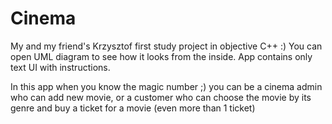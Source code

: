 # Cinema
My and my friend's Krzysztof first study project in objective C++ :)
You can open UML diagram to see how it looks from the inside.
App contains only text UI with instructions.

In this app when you know the magic number ;) you can be a cinema admin who can add new movie,
or a customer who can choose the movie by its genre and buy a ticket for a movie (even more than 1 ticket)

